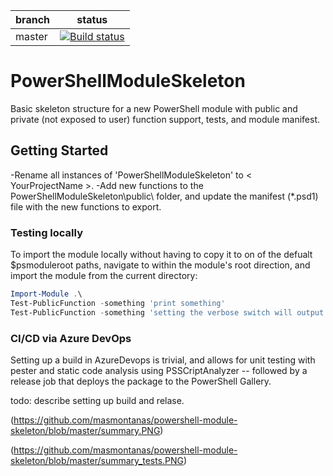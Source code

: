 | branch | status |
| ------------- |:-------------:| 
| master | [![Build status](https://alekj.visualstudio.com/Jouharyan%20Consulting/_apis/build/status/powershell-module-skeleton-CI)](https://alekj.visualstudio.com/Jouharyan%20Consulting/_build/latest?definitionId=3) | 

# PowerShellModuleSkeleton
Basic skeleton structure for a new PowerShell module with public and private (not exposed to user) function support, tests, and module manifest.

## Getting Started
-Rename all instances of 'PowerShellModuleSkeleton' to < YourProjectName >.
-Add new functions to the PowerShellModuleSkeleton\public\ folder, and update the manifest (*.psd1) file with the new functions to export.

### Testing locally
To import the module locally without having to copy it to on of the defualt $psmoduleroot paths, navigate to within the module's root direction, and import the module from the current directory:
```PowerShell
Import-Module .\
Test-PublicFunction -something 'print something'
Test-PublicFunction -something 'setting the verbose switch will output the same message to the verbose stream, since the [cmdletingbinding()] decorator was used.'
```
### CI/CD via Azure DevOps
Setting up a build in AzureDevops is trivial, and allows for unit testing with pester and static code analysis using PSSCriptAnalyzer -- followed by a release job that deploys the package to the PowerShell Gallery.

todo: describe setting up build and relase.

(https://github.com/masmontanas/powershell-module-skeleton/blob/master/summary.PNG)

(https://github.com/masmontanas/powershell-module-skeleton/blob/master/summary_tests.PNG)

